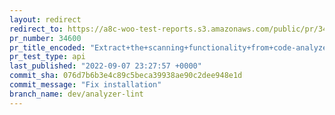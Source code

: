 ```yaml
---
layout: redirect
redirect_to: https://a8c-woo-test-reports.s3.amazonaws.com/public/pr/34600/api/index.html
pr_number: 34600
pr_title_encoded: "Extract+the+scanning+functionality+from+code-analyzer%2C+move+common+code+into+a+separate+package"
pr_test_type: api
last_published: "2022-09-07 23:27:57 +0000"
commit_sha: 076d7b6b3e4c89c5beca39938ae90c2dee948e1d
commit_message: "Fix installation"
branch_name: dev/analyzer-lint
---
```

